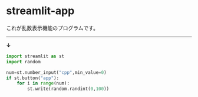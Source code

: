 # streamlit-app
これが乱数表示機能のプログラムです。
___
**↓**

```py
import streamlit as st
import random

num=st.number_input("cpp",min_value=0)
if st.button("app"):
    for i in range(num):
        st.write(random.randint(0,100))
```
